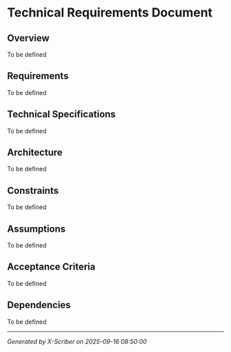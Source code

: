 # Technical Requirements Document

## Overview
To be defined

## Requirements
To be defined

## Technical Specifications
To be defined

## Architecture
To be defined

## Constraints
To be defined

## Assumptions
To be defined

## Acceptance Criteria
To be defined

## Dependencies
To be defined

---
*Generated by X-Scriber on 2025-09-16 08:50:00*